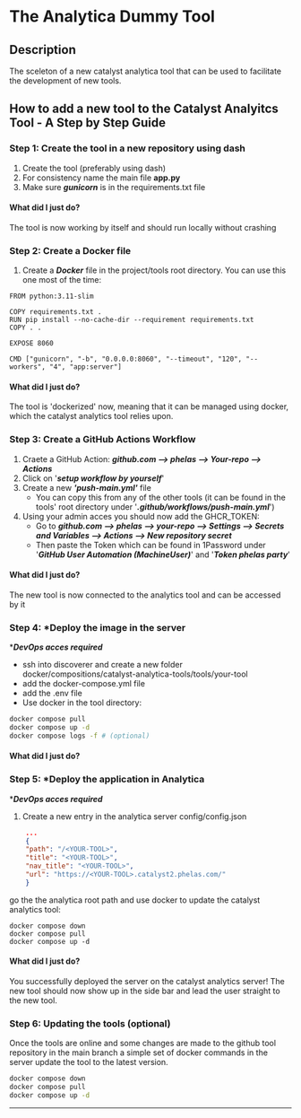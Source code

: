 # The Analytica Dummy Tool

## Description
<!-- One liner explaining the idea and goal of the tool -->
The sceleton of a new catalyst analytica tool that can be used to facilitate the development of new tools.


## How to add a new tool to the Catalyst Analyitcs Tool - A Step by Step Guide

### Step 1: Create the tool in a new repository using dash
1. Create the tool (preferably using dash)
1. For consistency name the main file **app.py**
1. Make sure ***gunicorn*** is in the requirements.txt file

#### What did I just do?
The tool is now working by itself and should run locally without crashing

### Step 2: Create a Docker file
<!-- gunicorn, etc.... -->
1. Create a ***Docker*** file in the project/tools root directory. 
You can use this one most of the time:
``` Docker
FROM python:3.11-slim

COPY requirements.txt .
RUN pip install --no-cache-dir --requirement requirements.txt
COPY . .

EXPOSE 8060

CMD ["gunicorn", "-b", "0.0.0.0:8060", "--timeout", "120", "--workers", "4", "app:server"]
```

#### What did I just do?
The tool is 'dockerized' now, meaning that it can be managed using docker, which the catalyst analytics tool relies upon. 

### Step 3: Create a GitHub Actions Workflow
1. Craete a GitHub Action: ***github.com --> phelas --> Your-repo --> Actions***
1. Click on '***setup workflow by yourself***'
1. Create a new ***'push-main.yml'*** file
    - You can copy this from any of the other tools (it can be found in the tools' root directory under '***.github/workflows/push-main.yml***')
1. Using your admin acces you should now add the GHCR_TOKEN:
    - Go to ***github.com --> phelas --> your-repo --> Settings --> Secrets and Variables --> Actions --> New repository secret***
    - Then paste the Token which can be found in 1Password under '***GitHub User Automation (MachineUser)***' and '***Token phelas party***'

#### What did I just do?
The new tool is now connected to the analytics tool and can be accessed by it

### Step 4: *Deploy the image in the server
******DevOps acces required*****
- ssh into discoverer and create a new folder docker/compositions/catalyst-analytica-tools/tools/your-tool
- add the docker-compose.yml file
- add the .env file
- Use docker in the tool directory:
```bash
docker compose pull
docker compose up -d
docker compose logs -f # (optional)
```

#### What did I just do?


### Step 5: *Deploy the application in Analytica
******DevOps acces required*****
1. Create a new entry in the analytica server config/config.json
```json
    ...
    {
    "path": "/<YOUR-TOOL>",
    "title": "<YOUR-TOOL>",
    "nav_title": "<YOUR-TOOL>",
    "url": "https://<YOUR-TOOL>.catalyst2.phelas.com/"
    }
```
go the the analytica root path and use docker to update the catalyst analytics tool:
```shell
docker compose down
docker compose pull
docker compose up -d
```
#### What did I just do?
You successfully deployed the server on the catalyst analytics server! The new tool should now show up in the side bar and lead the user straight to the new tool.

### Step 6: Updating the tools (optional)
Once the tools are online and some changes are made to the github tool repository in the main branch a simple set of docker commands in the server update the tool to the latest version.

```bash
docker compose down
docker compose pull
docker compose up -d
```

---
